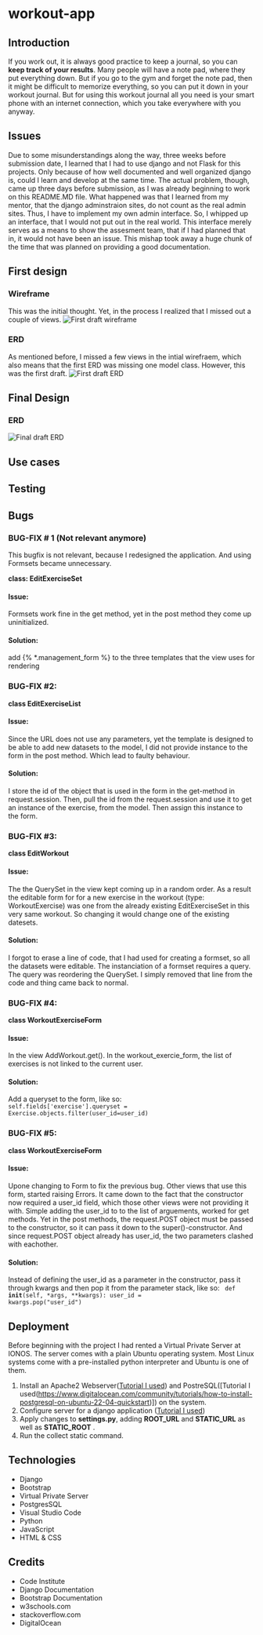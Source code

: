 # workout-app
## Introduction
 If you work out, it is always good practice to keep a journal, so you can **keep track of your results**. Many people will have a note pad, where they put everything down. But if you go to the gym and forget the note pad, then it might be difficult to memorize everything, so you can put it down in your workout journal. But for using this workout journal all you need is your smart phone with an internet connection, which you take everywhere with you anyway.
## Issues
Due to some misunderstandings along the way, three weeks before submission date, I learned that I had to use django and not Flask for this projects. Only because of how well documented and well organized django is, could I learn and develop at the same time. 
The actual problem, though, came up three days before submission, as I was already beginning to work on this README.MD file. What happened was that I learned from my mentor, that the django adminstraion sites, do not count as the real admin sites. Thus, I have to implement my own admin interface. So, I whipped up an interface, that I would not put out in the real world. This interface merely serves as a means to show the assesment team, that if I had planned that in, it would not have been an issue. This mishap took away a huge chunk of the time that was planned on providing a good documentation. 
## First design
### Wireframe
This was the initial thought. Yet, in the process I realized that I missed out a couple of views.
![First draft wireframe](static/img/first_design_wireframe.png)
### ERD
As mentioned before, I missed a few views in the intial wirefraem, which also means that the first ERD was missing one model class. However, this was the first draft.
![First draft ERD](static/img/first_erd.png)
## Final Design
### ERD
![Final draft ERD](static/img/erd-final.png)
## Use cases
## Testing
## Bugs
### BUG-FIX # 1 (Not relevant anymore)
This bugfix is not relevant, because I redesigned the application. And using Formsets became unnecessary.

**class: EditExerciseSet**
#### Issue:
Formsets work fine in the get method, yet in the post method they come up uninitialized.
#### Solution: 
add {% *.management_form %} to the three templates that the view uses for rendering

### BUG-FIX #2:
**class EditExerciseList**
#### Issue:
Since the URL does not use any parameters, yet the template is designed to be able to 
add new datasets to the model, I did not provide instance to the form in the post method.
Which lead to faulty behaviour.
#### Solution:
I store the id of the object that is used in the form in the get-method in request.session.
Then, pull the id from the request.session and use it to get an instance of the exercise,
from the model. Then assign this instance to the form.

### BUG-FIX #3:
**class EditWorkout**

#### Issue:
The the QuerySet in the view kept coming up in a random order. As a result the editable form for
for a new exercise in the workout (type: WorkoutExercise) was one from the already existing EditExerciseSet
in this very same workout. So changing it would change one of the existing datesets.

#### Solution:
I forgot to erase a line of code, that I had used for creating a formset, so all the datasets were editable.
The instanciation of a formset requires a query. The query was reordering the QuerySet. I simply removed
that line from the code and thing came back to normal.

### BUG-FIX #4:
**class WorkoutExerciseForm**

#### Issue:
In the view AddWorkout.get(). In the workout_exercie_form, the list of exercises is not linked to the current user.

#### Solution:
Add a queryset to the form, like so:
<code>
self.fields['exercise'].queryset = Exercise.objects.filter(user_id=user_id)
</code>

### BUG-FIX #5:
**class WorkoutExerciseForm**

#### Issue:
Upone changing to Form to fix the previous bug. Other views that use this form, started raising Errors. It came down to 
the fact that the constructor now required a user_id field, which those other views were not providing it with.
Simple adding the user_id to to the list of arguements, worked for get methods. Yet in the post methods, the request.POST 
object must be passed to the constructor, so it can pass it down to the super()-constructor. And since request.POST object 
already has user_id, the two parameters clashed with eachother.

#### Solution:
Instead of defining the user_id as a parameter in the constructor, pass it through kwargs and then pop it from the parameter 
stack, like so:
<code>
def __init__(self, *args, **kwargs):
        user_id = kwargs.pop("user_id")
</code>

## Deployment
Before beginning with the project I had rented a Virtual Private Server at IONOS. The server comes with a plain Ubuntu operating system. Most Linux systems come with a pre-installed python interpreter and Ubuntu is one of them. 
1. Install an Apache2 Webserver([Tutorial I used](https://www.digitalocean.com/community/tutorials/how-to-install-the-apache-web-server-on-ubuntu-22-04)) and PostreSQL([Tutorial I used(https://www.digitalocean.com/community/tutorials/how-to-install-postgresql-on-ubuntu-22-04-quickstart)]) on the system. 
3. Configure server for a django application ([Tutorial I used](https://www.digitalocean.com/community/tutorials/how-to-serve-django-applications-with-apache-and-mod_wsgi-on-ubuntu-14-04))
4. Apply changes to **settings.py**, adding **ROOT_URL** and **STATIC_URL** as well as **STATIC_ROOT** .
5. Run the collect static command.

## Technologies
- Django
- Bootstrap
- Virtual Private Server
- PostgresSQL
- Visual Studio Code
- Python
- JavaScript
- HTML & CSS
## Credits
- Code Institute
- Django Documentation
- Bootstrap Documentation
- w3schools.com
- stackoverflow.com
- DigitalOcean
